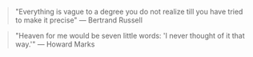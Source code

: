 > "Everything is vague to a degree you do not realize till you have tried to make it precise" — Bertrand Russell

> "Heaven for me would be seven little words: 'I never thought of it that way.'" — Howard Marks
